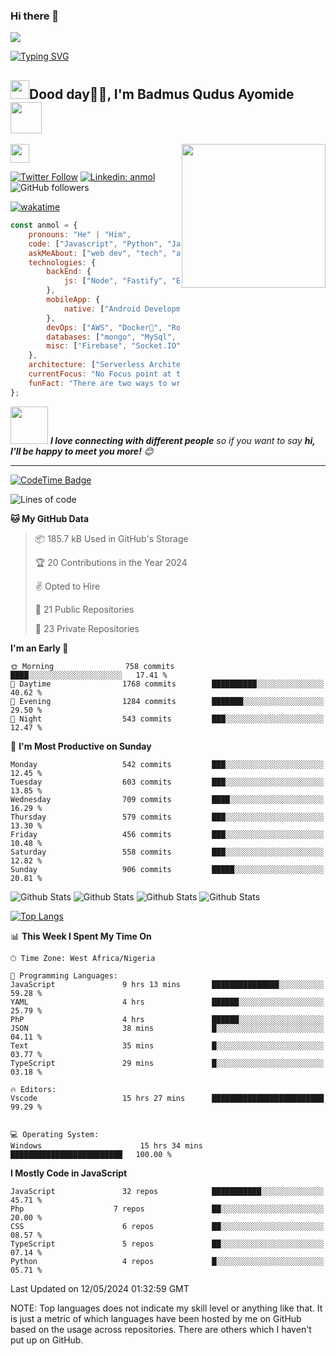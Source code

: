 ### Hi there 👋

![](https://quotes-github-readme.vercel.app/api?type=horizontal&theme=tokyonight&layout=compact)

[![Typing SVG](https://readme-typing-svg.demolab.com/?lines=Hello+I'm+Badmus+Qudus+Ayomide+A+FrontEnd+Developer)](https://git.io/typing-svg)

<h2><img src="https://emojis.slackmojis.com/emojis/images/1531849430/4246/blob-sunglasses.gif?1531849430" width="30"/>Dood day🙏🏻, I'm Badmus Qudus Ayomide <img src="https://media.giphy.com/media/12oufCB0MyZ1Go/giphy.gif" width="50"></h2>
<img align='right' src="https://media.giphy.com/media/M9gbBd9nbDrOTu1Mqx/giphy.gif" width="230">

</a><img src="https://media.giphy.com/media/WUlplcMpOCEmTGBtBW/giphy.gif" width="30"> 
</em></p>

[![Twitter Follow](https://img.shields.io/twitter/follow/AyomideQud49713?label=Follow)](https://twitter.com/intent/follow?screen_name=AyomideQud49713)
[![Linkedin: anmol](https://img.shields.io/badge/-qudus-blue?style=flat-square&logo=Linkedin&logoColor=white&link=https://www.linkedin.com/in/qudus-ayomide-badmus-13505a23b/)](https://www.linkedin.com/in/qudus-ayomide-badmus-13505a23b/)
![GitHub followers](https://img.shields.io/github/followers/BadmusQudusAyomide?label=Follow&style=social)
 <!--   [![website](https://img.shields.io/badge/Website-46a2f1.svg?&style=flat-square&logo=Google-Chrome&logoColor=white&link=https://anmolsingh.me/)](https://anmolsingh.me/)
 ![](https://visitor-badge.glitch.me/badge?page_id=anmol098.anmol098) -->
 [![wakatime](https://wakatime.com/badge/user/018d65c8-1382-4efe-b44d-931697b3d78c.svg)](https://wakatime.com/@018d65c8-1382-4efe-b44d-931697b3d78c)




```javascript
const anmol = {
    pronouns: "He" | "Him",
    code: ["Javascript", "Python", "Java", "PHP"],
    askMeAbout: ["web dev", "tech", "app dev", "photography"],
    technologies: {
        backEnd: {
            js: ["Node", "Fastify", "Express"],
        },
        mobileApp: {
            native: ["Android Development"]
        },
        devOps: ["AWS", "Docker🐳", "Route53", "Nginx"],
        databases: ["mongo", "MySql", "sqlite"],
        misc: ["Firebase", "Socket.IO", "selenium", "open-cv", "php", "SuiteApp"]
    },
    architecture: ["Serverless Architecture", "Progressive web applications", "Single page applications"],
    currentFocus: "No Focus point at this time",
    funFact: "There are two ways to write error-free programs; only the third one works"
};
```

<img src="https://media.giphy.com/media/LnQjpWaON8nhr21vNW/giphy.gif" width="60"> <em><b>I love connecting with different people</b> so if you want to say <b>hi, I'll be happy to meet you more!</b> 😊</em>

---
<!--START_SECTION:waka-->
[![CodeTime Badge](https://img.shields.io/endpoint?style=social&color=222&url=https%3A%2F%2Fapi.codetime.dev%2Fshield%3Fid%3D25430%26project%3D%26in=0)](https://codetime.dev)


![Lines of code](https://img.shields.io/badge/From%20Hello%20World%20I%27ve%20Written-4.1%20million%20lines%20of%20code-blue)

**🐱 My GitHub Data** 

> 📦 185.7 kB Used in GitHub's Storage 
 > 
> 🏆 20 Contributions in the Year 2024
 > 
> ✌  Opted to Hire
 > 
> 📜 21 Public Repositories 
 > 
> 🔑 23 Private Repositories 
 > 
**I'm an Early 🐤** 

```text
🌞 Morning                758 commits         ████░░░░░░░░░░░░░░░░░░░░░   17.41 % 
🌆 Daytime                1768 commits        ██████████░░░░░░░░░░░░░░░   40.62 % 
🌃 Evening                1284 commits        ███████░░░░░░░░░░░░░░░░░░   29.50 % 
🌙 Night                  543 commits         ███░░░░░░░░░░░░░░░░░░░░░░   12.47 % 
```
📅 **I'm Most Productive on Sunday** 

```text
Monday                   542 commits         ███░░░░░░░░░░░░░░░░░░░░░░   12.45 % 
Tuesday                  603 commits         ███░░░░░░░░░░░░░░░░░░░░░░   13.85 % 
Wednesday                709 commits         ████░░░░░░░░░░░░░░░░░░░░░   16.29 % 
Thursday                 579 commits         ███░░░░░░░░░░░░░░░░░░░░░░   13.30 % 
Friday                   456 commits         ███░░░░░░░░░░░░░░░░░░░░░░   10.48 % 
Saturday                 558 commits         ███░░░░░░░░░░░░░░░░░░░░░░   12.82 % 
Sunday                   906 commits         █████░░░░░░░░░░░░░░░░░░░░   20.81 % 
```
<!--
![Top Langs](https://github-readme-stats.vercel.app/api/top-langs/?username=BadmusQudusAyomide&javascript,css,scss,html,python&theme=tokyonight)
![Lines of code](https://github-readme-stats.vercel.app/api/top-langs?username=BadmusQudusAyomide&html,scss,stylus,blade,jupyter%20notebook,python,css,shell,batchfile,dockerfile,typescript&theme=algolia&show_icons=true)]
![Lines of code](https://github-readme-stats.vercel.app/api?username=BadmusQudusAyomide&theme=algolia&show_icons=true)](https://github.com/BadmusQudusAyomide)
-->

![Github Stats](https://raw.githubusercontent.com/BadmusQudusAyomide/github-stats/master/generated/overview.svg#gh-dark-mode-only)
![Github Stats](https://raw.githubusercontent.com/BadmusQudusAyomide/github-stats/master/generated/overview.svg#gh-light-mode-only)
![Github Stats](https://raw.githubusercontent.com/BadmusQudusAyomide/github-stats/master/generated/languages.svg#gh-dark-mode-only)
![Github Stats](https://raw.githubusercontent.com/BadmusQudusAyomide/github-stats/master/generated/languages.svg#gh-light-mode-only)


[![Top Langs](https://github-readme-stats.vercel.app/api/top-langs/?username=BadmusQudusAyomide&layout=compact&theme=tokyonight&langs_count=10)](https://github.com/BadmusQudusAyomide/github-readme-stats)




📊 **This Week I Spent My Time On** 

```text
🕑︎ Time Zone: West Africa/Nigeria

💬 Programming Languages: 
JavaScript               9 hrs 13 mins       ███████████████░░░░░░░░░░   59.28 % 
YAML                     4 hrs               ██████░░░░░░░░░░░░░░░░░░░   25.79 %
PhP                      4 hrs               ██████░░░░░░░░░░░░░░░░░░░
JSON                     38 mins             █░░░░░░░░░░░░░░░░░░░░░░░░   04.11 % 
Text                     35 mins             █░░░░░░░░░░░░░░░░░░░░░░░░   03.77 % 
TypeScript               29 mins             █░░░░░░░░░░░░░░░░░░░░░░░░   03.18 %               

🔥 Editors: 
Vscode                   15 hrs 27 mins      █████████████████████████   99.29 % 


💻 Operating System: 
Windows                      15 hrs 34 mins      █████████████████████████   100.00 % 
```

**I Mostly Code in JavaScript** 

```text
JavaScript               32 repos            ███████████░░░░░░░░░░░░░░   45.71 % 
Php                    7 repos               ██░░░░░░░░░░░░░░░░░░░░░░░   20.00 % 
CSS                      6 repos             ██░░░░░░░░░░░░░░░░░░░░░░░   08.57 % 
TypeScript               5 repos             ██░░░░░░░░░░░░░░░░░░░░░░░   07.14 % 
Python                   4 repos             █░░░░░░░░░░░░░░░░░░░░░░░░   05.71 % 
```




 Last Updated on 12/05/2024 01:32:59 GMT
<!--END_SECTION:waka-->


NOTE: Top languages does not indicate my skill level or anything like that. It is just a metric of which languages have been hosted by me on GitHub based on the usage across repositories. There are others which I haven't put up on GitHub.

<!--
**BadmusQudusAyomide/BadmusQudusAyomide** is a ✨ _special_ ✨ repository because its `README.md` (this file) appears on your GitHub profile.

Here are some ideas to get you started:

- 🔭 I’m currently working on ...
- 🌱 I’m currently learning ...
- 👯 I’m looking to collaborate on ...
- 🤔 I’m looking for help with ...
- 💬 Ask me about ...
- 📫 How to reach me: ...
- 😄 Pronouns: ...
- ⚡ Fun fact: ...
-->
